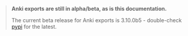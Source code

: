 <div class="warning">

> **Anki exports are still in alpha/beta, as is this documentation.**
>
> The current beta release for Anki exports is 3.10.0b5 - double-check [pypi](https://pypi.org/project/lute3/#history) for the latest.

</div>